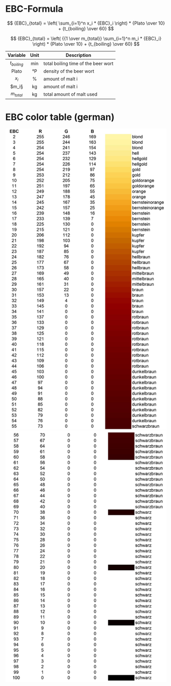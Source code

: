 # EBC-Formula

$$ {EBC}_{total} = \left( \sum_{i=1}^n x_i * {EBC}_i \right) * {Plato \over 10} + {t_{boiling} \over 60} $$

$$ {EBC}_{total} = \left( {{1 \over m_{total}} \sum_{i=1}^n m_i * {EBC}_i} \right) * {Plato \over 10} + {t_{boiling} \over 60} $$

| Variable | Unit | Description |
| :---: | :---: | --- |
| $t_{boiling}$ | min | total boiling time of the beer wort |
| Plato | °P | density of the beer wort |
| $x_i$ | % | amount of malt i | 
| $m_i§ | kg | amount of malt i |
| $m_{total}$ | kg | total amount of malt used |

# EBC color table (german)

![table_1](ressources/EBC_rgb_1_german.jpg)
![table_2](ressources/EBC_rgb_2_german.jpg)
